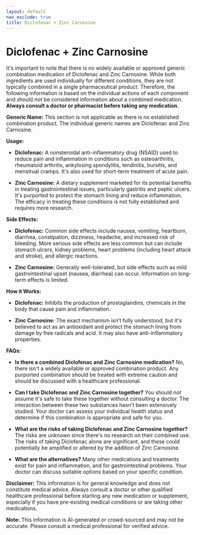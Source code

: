 ```yaml
---
layout: default
nav_exclude: true
title: Diclofenac + Zinc Carnosine
---
```


# Diclofenac + Zinc Carnosine

It's important to note that there is no widely available or approved generic combination medication of Diclofenac and Zinc Carnosine. While both ingredients are used individually for different conditions, they are not typically combined in a single pharmaceutical product.  Therefore, the following information is based on the individual actions of each component and should *not* be considered information about a combined medication.  **Always consult a doctor or pharmacist before taking any medication.**


**Generic Name:**  This section is not applicable as there is no established combination product.  The individual generic names are Diclofenac and Zinc Carnosine.

**Usage:**

* **Diclofenac:**  A nonsteroidal anti-inflammatory drug (NSAID) used to reduce pain and inflammation in conditions such as osteoarthritis, rheumatoid arthritis, ankylosing spondylitis, tendinitis, bursitis, and menstrual cramps.  It's also used for short-term treatment of acute pain.

* **Zinc Carnosine:** A dietary supplement marketed for its potential benefits in treating gastrointestinal issues, particularly gastritis and peptic ulcers. It's purported to protect the stomach lining and reduce inflammation.  The efficacy in treating these conditions is not fully established and requires more research.


**Side Effects:**

* **Diclofenac:** Common side effects include nausea, vomiting, heartburn, diarrhea, constipation, dizziness, headache, and increased risk of bleeding. More serious side effects are less common but can include stomach ulcers, kidney problems, heart problems (including heart attack and stroke), and allergic reactions.

* **Zinc Carnosine:** Generally well-tolerated, but side effects such as mild gastrointestinal upset (nausea, diarrhea) can occur.  Information on long-term effects is limited.


**How it Works:**

* **Diclofenac:** Inhibits the production of prostaglandins, chemicals in the body that cause pain and inflammation.

* **Zinc Carnosine:** The exact mechanism isn't fully understood, but it's believed to act as an antioxidant and protect the stomach lining from damage by free radicals and acid. It may also have anti-inflammatory properties.


**FAQs:**

* **Is there a combined Diclofenac and Zinc Carnosine medication?**  No, there isn't a widely available or approved combination product.  Any purported combination should be treated with extreme caution and should be discussed with a healthcare professional.

* **Can I take Diclofenac and Zinc Carnosine together?**  You should *not* assume it's safe to take these together without consulting a doctor.  The interaction between these two substances hasn't been extensively studied.  Your doctor can assess your individual health status and determine if this combination is appropriate and safe for you.

* **What are the risks of taking Diclofenac and Zinc Carnosine together?**  The risks are unknown since there's no research on their combined use.  The risks of taking Diclofenac alone are significant, and these could potentially be amplified or altered by the addition of Zinc Carnosine.

* **What are the alternatives?**  Many other medications and treatments exist for pain and inflammation, and for gastrointestinal problems.  Your doctor can discuss suitable options based on your specific condition.


**Disclaimer:** This information is for general knowledge and does not constitute medical advice.  Always consult a doctor or other qualified healthcare professional before starting any new medication or supplement, especially if you have pre-existing medical conditions or are taking other medications.


**Note:** This information is AI-generated or crowd-sourced and may not be accurate. Please consult a medical professional for verified advice.